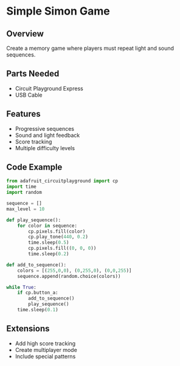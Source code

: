 # Simple Simon Game

## Overview
Create a memory game where players must repeat light and sound sequences.

## Parts Needed
- Circuit Playground Express
- USB Cable

## Features
- Progressive sequences
- Sound and light feedback
- Score tracking
- Multiple difficulty levels

## Code Example
```python
from adafruit_circuitplayground import cp
import time
import random

sequence = []
max_level = 10

def play_sequence():
    for color in sequence:
        cp.pixels.fill(color)
        cp.play_tone(440, 0.2)
        time.sleep(0.5)
        cp.pixels.fill((0, 0, 0))
        time.sleep(0.2)

def add_to_sequence():
    colors = [(255,0,0), (0,255,0), (0,0,255)]
    sequence.append(random.choice(colors))

while True:
    if cp.button_a:
        add_to_sequence()
        play_sequence()
    time.sleep(0.1)
```

## Extensions
- Add high score tracking
- Create multiplayer mode
- Include special patterns